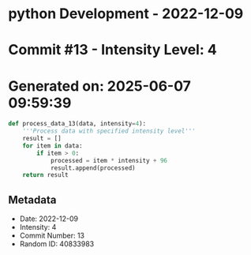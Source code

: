 ﻿# python Development - 2022-12-09
# Commit #13 - Intensity Level: 4
# Generated on: 2025-06-07 09:59:39
```python
def process_data_13(data, intensity=4):
    '''Process data with specified intensity level'''
    result = []
    for item in data:
        if item > 0:
            processed = item * intensity + 96
            result.append(processed)
    return result
```
## Metadata
- Date: 2022-12-09
- Intensity: 4
- Commit Number: 13
- Random ID: 40833983
